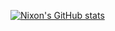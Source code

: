 [![Nixon's GitHub stats](https://github-readme-stats.vercel.app/api?username=NixonSiagian)](https://github.com/NixonSiagian/github-readme-stats)
